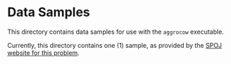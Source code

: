 # Data Samples

This directory contains data samples for use with the `aggrocow` executable.

Currently, this directory contains one (1) sample, as provided by the [SPOJ
website for this problem](https://www.spoj.com/problems/AGGRCOW/).
